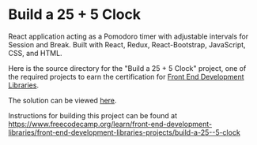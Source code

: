 # Build a 25 + 5 Clock

React application acting as a Pomodoro timer with adjustable intervals for Session and Break. Built with React, Redux, React-Bootstrap, JavaScript, CSS, and HTML.

Here is the source directory for the "Build a 25 + 5 Clock" project, one of the required projects to earn the certification for [Front End Development Libraries](https://www.freecodecamp.org/learn/front-end-development-libraries).

The solution can be viewed [here](https://hsumona.github.io/freecodecamp/front-end-development-libraries/25-5-clock/).

Instructions for building this project can be found at https://www.freecodecamp.org/learn/front-end-development-libraries/front-end-development-libraries-projects/build-a-25--5-clock
